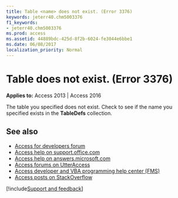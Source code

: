 ```yaml
---
title: Table <name> does not exist. (Error 3376)
keywords: jeterr40.chm5003376
f1_keywords:
- jeterr40.chm5003376
ms.prod: access
ms.assetid: 44889bdc-425d-8f2b-6024-fe3044e6bbe1
ms.date: 06/08/2017
localization_priority: Normal
---
```



# Table <name> does not exist. (Error 3376)

  

**Applies to:** Access 2013 | Access 2016

The table you specified does not exist. Check to see if the name you specified exists in the  **TableDefs** collection.

## See also

- [Access for developers forum](https://social.msdn.microsoft.com/Forums/office/home?forum=accessdev)
- [Access help on support.office.com](https://support.office.com/search/results?query=Access)
- [Access help on answers.microsoft.com](https://answers.microsoft.com/)
- [Access forums on UtterAccess](https://www.utteraccess.com/forum/index.php?act=idx)
- [Access developer and VBA programming help center (FMS)](https://www.fmsinc.com/MicrosoftAccess/developer/)
- [Access posts on StackOverflow](https://stackoverflow.com/questions/tagged/ms-access)

[!include[Support and feedback](~/includes/feedback-boilerplate.md)]